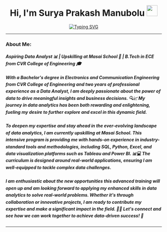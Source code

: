 <h1 align="center">Hi, I'm Surya Prakash Manubolu <img src="https://media.giphy.com/media/hvRJCLFzcasrR4ia7z/giphy.gif" width="35"></h1>

[<div align="center">![Typing SVG](https://readme-typing-svg.demolab.com?font=Fira+Code&weight=800&pause=1000&color=00ffff&background=B3FFE500&center=true&random=false&width=435&lines=Aspiring+Data+Analyst;Upskilling+at+Masai+School)</div>](https://git.io/typing-svg)
<hr>
 
### About Me:

<h5 style="line-height: 1.6;">
Aspiring Data Analyst 📊 | Upskilling at Masai School 🚀 | B.Tech in ECE from CVR College of Engineering 🎓
</br></br>
With a Bachelor's degree in Electronics and Communication Engineering from CVR College of Engineering and two years of professional experience as a Data Analyst, I am deeply passionate about the power of data to drive meaningful insights and business decisions. 🔍📈 My journey in data analytics has been both rewarding and enlightening, fueling my desire to further explore and excel in this dynamic field.
</br></br>
To deepen my expertise and stay ahead in the ever-evolving landscape of data analytics, I am currently upskilling at Masai School. This intensive program is providing me with hands-on experience in industry-standard tools and methodologies, including SQL, Python, Excel, and data visualization platforms such as Tableau and Power BI. 📊💻 The curriculum is designed around real-world applications, ensuring I am well-equipped to tackle complex data challenges.
</br></br>
I am enthusiastic about the new opportunities this advanced training will open up and am looking forward to applying my enhanced skills in data analytics to solve real-world problems. Whether it's through collaboration or innovative projects, I am ready to contribute my expertise and make a significant impact in the field. 🌟💼 Let's connect and see how we can work together to achieve data-driven success! 🤝
</h5>

<hr>

